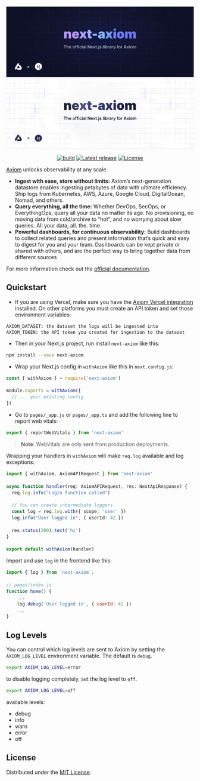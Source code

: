 ![next-axiom: The official Next.js library for Axiom](.github/images/banner-dark.svg#gh-dark-mode-only)
![next-axiom: The official Next.js library for Axiom](.github/images/banner-light.svg#gh-light-mode-only)

<div align="center">

[![build](https://img.shields.io/github/workflow/status/axiomhq/next-axiom/CI?ghcache=unused)](https://github.com/axiomhq/next-axiom/actions?query=workflow%3ACI)
[![Latest release](https://img.shields.io/github/release/axiomhq/next-axiom.svg)](https://github.com/axiomhq/next-axiom/releases/latest) 
[![License](https://img.shields.io/github/license/axiomhq/next-axiom.svg?color=blue)](https://opensource.org/licenses/MIT) 

</div>

[Axiom](https://axiom.co) unlocks observability at any scale.

- **Ingest with ease, store without limits:** Axiom’s next-generation datastore enables ingesting petabytes of data with ultimate efficiency. Ship logs from Kubernetes, AWS, Azure, Google Cloud, DigitalOcean, Nomad, and others.
- **Query everything, all the time:** Whether DevOps, SecOps, or EverythingOps, query all your data no matter its age. No provisioning, no moving data from cold/archive to “hot”, and no worrying about slow queries. All your data, all. the. time.
- **Powerful dashboards, for continuous observability:** Build dashboards to collect related queries and present information that’s quick and easy to digest for you and your team. Dashboards can be kept private or shared with others, and are the perfect way to bring together data from different sources

For more information check out the [official documentation](https://axiom.co/docs).

## Quickstart

- If you are using Vercel, make sure you have the [Axiom Vercel integration](https://www.axiom.co/vercel) 
installed. On other platforms you must create an API token and set those environment variables:

```
AXIOM_DATASET: the dataset the logs will be ingested into
AXIOM_TOKEN: the API token you created for ingestion to the dataset
```

- Then in your Next.js project, run install `next-axiom` like this:

```sh
npm install --save next-axiom
```

- Wrap your Next.js config in `withAxiom` like this in `next.config.js`:

```js
const { withAxiom } = require('next-axiom')

module.exports = withAxiom({
  // ... your existing config
})
```

- Go to `pages/_app.js` or `pages/_app.ts` and add the following line to report web vitals:

```js
export { reportWebVitals } from 'next-axiom'
```

> **Note**: WebVitals are only sent from production deployments.

Wrapping your handlers in `withAxiom` will make `req.log` available and log
exceptions:

```ts
import { withAxiom, AxiomAPIRequest } from 'next-axiom'

async function handler(req: AxiomAPIRequest, res: NextApiResponse) {
  req.log.info("Login function called")

  // You can create intermediate loggers
  const log = req.log.with({ scope: 'user' })
  log.info("User logged in", { userId: 42 })

  res.status(200).text('hi')
}

export default withAxiom(handler)
```

Import and use `log` in the frontend like this:

```js
import { log } from `next-axiom`;

// pages/index.js
function home() {
    ...
    log.debug('User logged in', { userId: 42 })
    ...
}
```

## Log Levels

You can control which log levels are sent to Axiom by setting the `AXIOM_LOG_LEVEL` environment variable. The default is `debug`.

```sh
export AXIOM_LOG_LEVEL=error
```

to disable logging completely, set the log level to `off`.

```sh
export AXIOM_LOG_LEVEL=off
```

available levels:

- debug
- info
- warn
- error
- off

## License

Distributed under the [MIT License](LICENSE).

